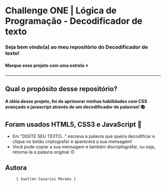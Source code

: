 # Challenge ONE | Lógica de Programação - Decodificador de texto



### Seja bem vindo(a) ao meu repositório do Decodificador de texto!

#### Marque esse projeto com uma estrela ⭐
---

## Qual o propósito desse repositório?

#### A idéia desse projeto, foi de aprimorar minhas habilidades com CSS avançado e javascript através de um decodificador de palavras! 📚
## Foram usados HTML5, CSS3 e JavaScript 📃

* Em "DIGITE SEU TEXTO..." escreva a palavra que queira decodificar e clique no botão criptografar e aparecerá a sua mensagem!
* Você pode copiar a sua mensagem e também discriptografar, ou seja, retorna-la a palavra original :D

## Autora
         { Suellen Casarini Moraes }
 
